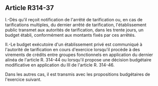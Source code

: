 ## Article R314-37


I.-Dès qu'il reçoit notification de l'arrêté de tarification ou, en cas de tarifications multiples, du dernier arrêté
de tarification, l'établissement public transmet aux autorités de tarification, dans les trente jours, un budget
établi, conformément aux montants fixés par ces arrêtés.

II.-Le budget exécutoire d'un établissement privé est communiqué à l'autorité de tarification en cours
d'exercice lorsqu'il procède à des virements de crédits entre groupes fonctionnels en application du dernier
alinéa de l'article R. 314-44 ou lorsqu'il propose une décision budgétaire modificative en application du III
de l'article R. 314-46.

Dans les autres cas, il est transmis avec les propositions budgétaires de l'exercice suivant.

